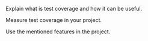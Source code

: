 <panel type="warning" header="**`W9.5` Can use intermediate-level testing techniques** :star::star:" no-close>

<panel type="info" header="`W9.5a` Can explain testability :star::star::star:" no-close>
  <include src="../../book/testing/introduction/testability/full.md" />
<!-- TODO: add evidence -->
</panel>

<panel type="warning" header="`W9.5b` Can explain test coverage :star::star:">
  <include src="../../book/testing/testCoverage/what/full.md" />
  <panel header=":dart: Evidence" expanded>

Explain what is test coverage and how it can be useful.

  </panel>
</panel>

<panel type="info" header="`W9.5c` Can explain how test coverage works :star::star::star:">
  <include src="../../book/testing/testCoverage/how/full.md" />
  <panel header=":dart: Evidence" expanded>

Measure test coverage in your project.

  </panel>
</panel>


<panel type="info" header="`W9.5d` Can use intermediate features of JUnit :star::star::star:" no-close>
  <include src="../../book/junit/intermediate/full.md" />
  <panel header=":dart: Evidence" expanded>

Use the mentioned features in the project.

  </panel>
</panel>

<panel type="info" header="`W9.5e` Can explain TDD :star::star::star:" no-close>
  <include src="../../book/testing/tdd/what/full.md" />
 <!-- TODO: add evidence -->
</panel>

</panel>
